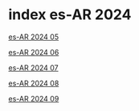 # index es-AR 2024

<a href="./05">es-AR 2024 05</a>

<a href="./06">es-AR 2024 06</a>

<a href="./07">es-AR 2024 07</a>

<a href="./08">es-AR 2024 08</a>

<a href="./09">es-AR 2024 09</a>
